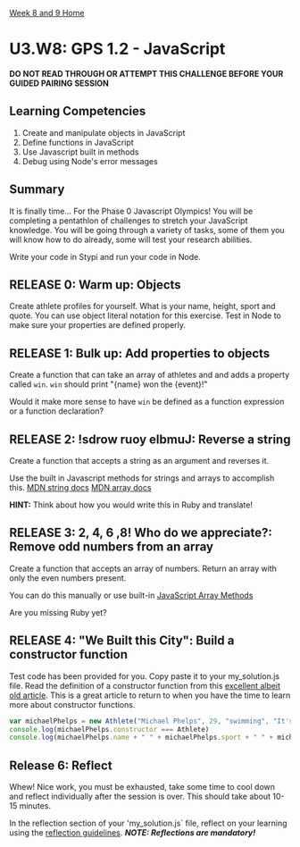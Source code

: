 [Week 8 and 9 Home](../)
# U3.W8: GPS 1.2 - JavaScript

**DO NOT READ THROUGH OR ATTEMPT THIS CHALLENGE BEFORE YOUR GUIDED PAIRING SESSION**

## Learning Competencies
1. Create and manipulate objects in JavaScript
2. Define functions in JavaScript
3. Use Javascript built in methods
4. Debug using Node's error messages


## Summary
It is finally time... For the Phase 0 Javascript Olympics! You will be completing a pentathlon of challenges to stretch your JavaScript knowledge. You will be going through a variety of tasks, some of them you will know how to do already, some will test your research abilities.

Write your code in Stypi and run your code in Node.

## RELEASE 0: Warm up: Objects

Create athlete profiles for yourself. What is your name, height, sport and quote. You can use object literal notation for this exercise. Test in Node to make sure your properties are defined properly.

## RELEASE 1: Bulk up: Add properties to objects

Create a function that can take an array of athletes and and adds a property called `win`. `win` should print "{name} won the {event}!"

Would it make more sense to have `win` be defined as a function expression or a function declaration?

## RELEASE 2: !sdrow ruoy elbmuJ: Reverse a string

Create a function that accepts a string as an argument and reverses it.

Use the built in Javascript methods for strings and arrays to accomplish this. [MDN string docs](https://developer.mozilla.org/en-US/docs/Web/JavaScript/Reference/Global_Objects/String) [MDN array docs](https://developer.mozilla.org/en-US/docs/Web/JavaScript/Reference/Global_Objects/Array/filter)

**HINT:** Think about how you would write this in Ruby and translate!

## RELEASE 3: 2, 4, 6 ,8! Who do we appreciate?: Remove odd numbers from an array

Create a function that accepts an array of numbers. Return an array with only the even numbers present.

You can do this manually or use built-in [JavaScript Array Methods](https://developer.mozilla.org/en-US/docs/Web/JavaScript/Reference/Global_Objects/Array/filter)

Are you missing Ruby yet?

## RELEASE 4: "We Built this City": Build a constructor function

Test code has been provided for you. Copy paste it to your my_solution.js file. Read the definition of a constructor function from this [excellent albeit old article](http://code.tutsplus.com/tutorials/the-basics-of-object-oriented-javascript--net-7670). This is a great article to return to when you have the time to learn more about constructor functions.


```javascript
var michaelPhelps = new Athlete("Michael Phelps", 29, "swimming", "It's medicinal I swear!")
console.log(michaelPhelps.constructor === Athlete)
console.log(michaelPhelps.name + " " + michaelPhelps.sport + " " + michaelPhelps.quote)
```


## Release 6: Reflect

Whew! Nice work, you must be exhausted, take some time to cool down and reflect individually after the session is over. This should take about 10-15 minutes.

In the reflection section of your 'my_solution.js` file, reflect on your learning using the [reflection guidelines](https://github.com/Devbootcamp/phase-0-handbook/blob/master/coding-references/reflection-guidelines.md). ***NOTE: Reflections are mandatory!***
